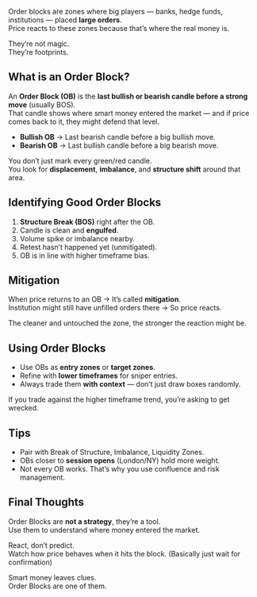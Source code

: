 Order blocks are zones where big players — banks, hedge funds, institutions — placed **large orders**.  
Price reacts to these zones because that’s where the real money is.

They’re not magic.  
They’re footprints.

## What is an Order Block?

An **Order Block (OB)** is the **last bullish or bearish candle before a strong move** (usually BOS).  
That candle shows where smart money entered the market — and if price comes back to it, they might defend that level.

- **Bullish OB** → Last bearish candle before a big bullish move.
- **Bearish OB** → Last bullish candle before a big bearish move.

You don’t just mark every green/red candle.  
You look for **displacement**, **imbalance**, and **structure shift** around that area.

## Identifying Good Order Blocks

1. **Structure Break (BOS)** right after the OB.
2. Candle is clean and **engulfed**.
3. Volume spike or imbalance nearby.
4. Retest hasn’t happened yet (unmitigated).
5. OB is in line with higher timeframe bias.

## Mitigation

When price returns to an OB → It’s called **mitigation**.  
Institution might still have unfilled orders there → So price reacts.

The cleaner and untouched the zone, the stronger the reaction might be.

## Using Order Blocks

- Use OBs as **entry zones** or **target zones**.
- Refine with **lower timeframes** for sniper entries.
- Always trade them **with context** — don’t just draw boxes randomly.

If you trade against the higher timeframe trend, you’re asking to get wrecked.

## Tips

- Pair with Break of Structure, Imbalance, Liquidity Zones.
- OBs closer to **session opens** (London/NY) hold more weight.
- Not every OB works. That’s why you use confluence and risk management.
## Final Thoughts

Order Blocks are **not a strategy**, they’re a tool.  
Use them to understand where money entered the market.

React, don’t predict.  
Watch how price behaves when it hits the block. (Basically just wait for confirmation)

Smart money leaves clues.  
Order Blocks are one of them.